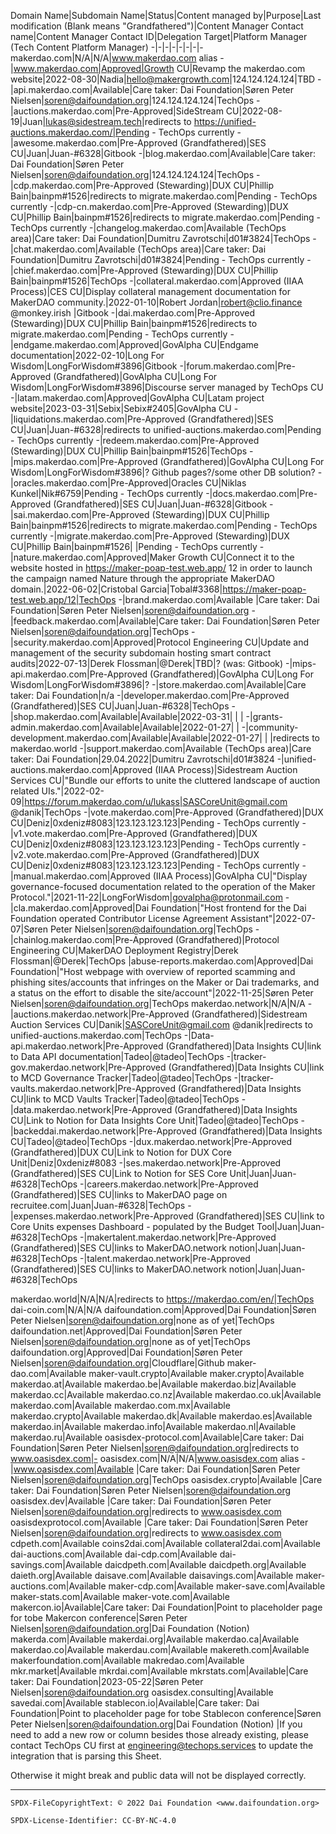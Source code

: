 Domain Name|Subdomain Name|Status|Content managed by|Purpose|Last modification (Blank means "Grandfathered")|Content Manager Contact name|Content Manager Contact ID|Delegation Target|Platform Manager (Tech Content Platform Manager)
-|-|-|-|-|-|-|-
makerdao.com|N/A|N/A|www.makerdao.com alias
-|www.makerdao.com|Approved|Growth CU|Revamp the makerdao.com website|2022-08-30|Nadia|hello@makergrowth.com|124.124.124.124|TBD
-|api.makerdao.com|Available|Care taker: Dai Foundation|Søren Peter Nielsen|soren@daifoundation.org|124.124.124.124|TechOps
-|auctions.makerdao.com|Pre-Approved|SideStream CU|2022-08-19|Juan|lukas@sidestream.tech|redirects to https://unified-auctions.makerdao.com/|Pending - TechOps currently
-|awesome.makerdao.com|Pre-Approved (Grandfathered)|SES CU|Juan|Juan-#6328|Gitbook
-|blog.makerdao.com|Available|Care taker: Dai Foundation|Søren Peter Nielsen|soren@daifoundation.org|124.124.124.124|TechOps 
-|cdp.makerdao.com|Pre-Approved (Stewarding)|DUX CU|Phillip Bain|bainpm#1526|redirects to migrate.makerdao.com|Pending - TechOps currently
-|cdp-cn.makerdao.com|Pre-Approved (Stewarding)|DUX CU|Phillip Bain|bainpm#1526|redirects to migrate.makerdao.com|Pending - TechOps currently
-|changelog.makerdao.com|Available (TechOps area)|Care taker: Dai Foundation|Dumitru Zavrotschi|d01#3824|TechOps 
-|chat.makerdao.com|Available (TechOps area)|Care taker: Dai Foundation|Dumitru Zavrotschi|d01#3824|Pending - TechOps currently
-|chief.makerdao.com|Pre-Approved (Stewarding)|DUX CU|Phillip Bain|bainpm#1526|TechOps
-|collateral.makerdao.com|Approved (IIAA Process)|CES CU|Display collateral management documentation for MakerDAO community.|2022-01-10|Robert Jordan|robert@clio.finance
@monkey.irish
|Gitbook
-|dai.makerdao.com|Pre-Approved (Stewarding)|DUX CU|Phillip Bain|bainpm#1526|redirects to migrate.makerdao.com|Pending - TechOps currently
-|endgame.makerdao.com|Approved|GovAlpha CU|Endgame documentation|2022-02-10|Long For Wisdom|LongForWisdom#3896|Gitbook
-|forum.makerdao.com|Pre-Approved (Grandfathered)|GovAlpha CU|Long For Wisdom|LongForWisdom#3896|Discourse server managed by TechOps CU
-|latam.makerdao.com|Approved|GovAlpha CU|Latam project website|2023-03-31|Sebix|Sebix#2405|GovAlpha CU
-|liquidations.makerdao.com|Pre-Approved (Grandfathered)|SES CU|Juan|Juan-#6328|redirects to unified-auctions.makerdao.com|Pending - TechOps currently
-|redeem.makerdao.com|Pre-Approved (Stewarding)|DUX CU|Phillip Bain|bainpm#1526|TechOps 
-|mips.makerdao.com|Pre-Approved (Grandfathered)|GovAlpha CU|Long For Wisdom|LongForWisdom#3896|? Github pages?/some other DB solution?
-|oracles.makerdao.com|Pre-Approved|Oracles CU|Niklas Kunkel|Nik#6759|Pending - TechOps currently
-|docs.makerdao.com|Pre-Approved (Grandfathered)|SES CU|Juan|Juan-#6328|Gitbook
-|sai.makerdao.com|Pre-Approved (Stewarding)|DUX CU|Phillip Bain|bainpm#1526|redirects to migrate.makerdao.com|Pending - TechOps currently
-|migrate.makerdao.com|Pre-Approved (Stewarding)|DUX CU|Phillip Bain|bainpm#1526| |Pending - TechOps currently
-|nature.makerdao.com|Approved|Maker Growth CU|Connect it to the website hosted in https://maker-poap-test.web.app/ 12 in order to launch the campaign named Nature through the appropriate MakerDAO domain.|2022-06-02|Cristobal Garcia|Tobal#3368|https://maker-poap-test.web.app/12|TechOps
-|brand.makerdao.com|Available |Care taker: Dai Foundation|Søren Peter Nielsen|soren@daifoundation.org
-|feedback.makerdao.com|Available|Care taker: Dai Foundation|Søren Peter Nielsen|soren@daifoundation.org|TechOps
-|security.makerdao.com|Approved|Protocol Engineering CU|Update and management of the security subdomain hosting smart contract audits|2022-07-13|Derek Flossman|@Derek|TBD|? (was: Gitbook)
-|mips-api.makerdao.com|Pre-Approved (Grandfathered)|GovAlpha CU|Long For Wisdom|LongForWisdom#3896|?
-|store.makerdao.com|Available|Care taker: Dai Foundation|n/a
-|developer.makerdao.com|Pre-Approved (Grandfathered)|SES CU|Juan|Juan-#6328|TechOps
-|shop.makerdao.com|Available|Available|2022-03-31| | | 
-|grants-admin.makerdao.com|Available|Available|2022-01-27| | 
-|community-development.makerdao.com|Available|Available|2022-01-27| | |redirects to makerdao.world
-|support.makerdao.com|Available (TechOps area)|Care taker: Dai Foundation|29.04.2022|Dumitru Zavrotschi|d01#3824
-|unified-auctions.makerdao.com|Approved (IIAA Process)|Sidestream Auction Services CU|"Bundle our efforts to unite the cluttered landscape of auction related UIs."|2022-02-09|https://forum.makerdao.com/u/lukass|SASCoreUnit@gmail.com @danik|TechOps
-|vote.makerdao.com|Pre-Approved (Grandfathered)|DUX CU|Deniz|0xdeniz#8083|123.123.123.123|Pending - TechOps currently
-|v1.vote.makerdao.com|Pre-Approved (Grandfathered)|DUX CU|Deniz|0xdeniz#8083|123.123.123.123|Pending - TechOps currently
-|v2.vote.makerdao.com|Pre-Approved (Grandfathered)|DUX CU|Deniz|0xdeniz#8083|123.123.123.123|Pending - TechOps currently
-|manual.makerdao.com|Approved (IIAA Process)|GovAlpha CU|"Display governance-focused documentation related to the operation of the Maker Protocol."|2021-11-22|LongForWisdom|govalpha@protonmail.com
-|cla.makerdao.com|Approved|Dai Foundation|"Host frontend for the Dai Foundation operated Contributor License Agreement Assistant"|2022-07-07|Søren Peter Nielsen|soren@daifoundation.org|TechOps
-|chainlog.makerdao.com|Pre-Approved (Grandfathered)|Protocol Engineering CU|MakerDAO Deployment Registry|Derek Flossman|@Derek|TechOps
|abuse-reports.makerdao.com|Approved|Dai Foundation|"Host webpage with overview of reported scamming and phishing sites/accounts that infringes on the Maker or Dai trademarks, and a status on the effort to disable the site/account"|2022-11-25|Søren Peter Nielsen|soren@daifoundation.org|TechOps
makerdao.network|N/A|N/A
-|auctions.makerdao.network|Pre-Approved (Grandfathered)|Sidestream Auction Services CU|Danik|SASCoreUnit@gmail.com @danik|redirects to unified-auctions.makerdao.com|TechOps
-|Data-api.makerdao.network|Pre-Approved (Grandfathered)|Data Insights CU|link to Data API documentation|Tadeo|@tadeo|TechOps
-|tracker-gov.makerdao.network|Pre-Approved (Grandfathered)|Data Insights CU|link to MCD Governance Tracker|Tadeo|@tadeo|TechOps
-|tracker-vaults.makerdao.network|Pre-Approved (Grandfathered)|Data Insights CU|link to MCD Vaults Tracker|Tadeo|@tadeo|TechOps
-|data.makerdao.network|Pre-Approved (Grandfathered)|Data Insights CU|Link to Notion for Data Insights Core Unit|Tadeo|@tadeo|TechOps
-|backeddai.makerdao.network|Pre-Approved (Grandfathered)|Data Insights CU|Tadeo|@tadeo|TechOps
-|dux.makerdao.network|Pre-Approved (Grandfathered)|DUX CU|Link to Notion for DUX Core Unit|Deniz|0xdeniz#8083
-|ses.makerdao.network|Pre-Approved (Grandfathered)|SES CU|Link to Notion for SES Core Unit|Juan|Juan-#6328|TechOps
-|careers.makerdao.network|Pre-Approved (Grandfathered)|SES CU|links to MakerDAO page on recruitee.com|Juan|Juan-#6328|TechOps
-|expenses.makerdao.network|Pre-Approved (Grandfathered)|SES CU|link to Core Units expenses Dashboard - populated by the Budget Tool|Juan|Juan-#6328|TechOps
-|makertalent.makerdao.network|Pre-Approved (Grandfathered)|SES CU|links to MakerDAO.network notion|Juan|Juan-#6328|TechOps
-|talent.makerdao.network|Pre-Approved (Grandfathered)|SES CU|links to MakerDAO.network notion|Juan|Juan-#6328|TechOps

makerdao.world|N/A|N/A|redirects to https://makerdao.com/en/|TechOps
dai-coin.com|N/A|N/A
daifoundation.com|Approved|Dai Foundation|Søren Peter Nielsen|soren@daifoundation.org|none as of yet|TechOps 
daifoundation.net|Approved|Dai Foundation|Søren Peter Nielsen|soren@daifoundation.org|none as of yet|TechOps 
daifoundation.org|Approved|Dai Foundation|Søren Peter Nielsen|soren@daifoundation.org|Cloudflare|Github
maker-dao.com|Available
maker-vault.crypto|Available
maker.crypto|Available
makerdao.at|Available
makerdao.be|Available
makerdao.biz|Available
makerdao.cc|Available
makerdao.co.nz|Available
makerdao.co.uk|Available
makerdao.com|Available
makerdao.com.mx|Available
makerdao.crypto|Available
makerdao.dk|Available
makerdao.es|Available
makerdao.in|Available
makerdao.info|Available
makerdao.nl|Available
makerdao.ru|Available
oasisdex-protocol.com|Available|Care taker: Dai Foundation|Søren Peter Nielsen|soren@daifoundation.org|redirects to www.oasisdex.com|-
oasisdex.com|N/A|N/A|www.oasisdex.com alias
-|www.oasisdex.com|Available |Care taker: Dai Foundation|Søren Peter Nielsen|soren@daifoundation.org|TechOps 
oasisdex.crypto|Available |Care taker: Dai Foundation|Søren Peter Nielsen|soren@daifoundation.org
oasisdex.dev|Available |Care taker: Dai Foundation|Søren Peter Nielsen|soren@daifoundation.org|redirects to www.oasisdex.com
oasisdexprotocol.com|Available |Care taker: Dai Foundation|Søren Peter Nielsen|soren@daifoundation.org|redirects to www.oasisdex.com
cdpeth.com|Available
coins2dai.com|Available
collateral2dai.com|Available
dai-auctions.com|Available
dai-cdp.com|Available
dai-savings.com|Available
daicdpeth.com|Available
daicdpeth.org|Available
daieth.org|Available
daisave.com|Available
daisavings.com|Available
maker-auctions.com|Available
maker-cdp.com|Available
maker-save.com|Available
maker-stats.com|Available
maker-vote.com|Available
makercon.io|Available|Care taker: Dai Foundation|Point to placeholder page for tobe Makercon conference|Søren Peter Nielsen|soren@daifoundation.org|Dai Foundation (Notion)
makerda.com|Available
makerdai.org|Available
makerdao.ca|Available
makerdao.co|Available
makerdau.com|Available
makereth.com|Available
makerfoundation.com|Available
makredao.com|Available
mkr.market|Available
mkrdai.com|Available
mkrstats.com|Available|Care taker: Dai Foundation|2023-05-22|Søren Peter Nielsen|soren@daifoundation.org
oasisdex.consulting|Available
savedai.com|Available
stablecon.io|Available|Care taker: Dai Foundation|Point to placeholder page for tobe Stablecon conference|Søren Peter Nielsen|soren@daifoundation.org|Dai Foundation (Notion)
|If you need to add a new row or column besides those already existing, please contact TechOps CU first at engineering@techops.services to update the integration that is parsing this Sheet.

Otherwise it might break and public data will not be displayed correctly.

---


```
SPDX-FileCopyrightText: © 2022 Dai Foundation <www.daifoundation.org>

SPDX-License-Identifier: CC-BY-NC-4.0
```
